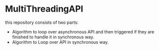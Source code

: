 # MultiThreadingAPI
this repository consists of two parts:
* Algorithm to loop over asynchronous API and then triggered if they are finished to handle it in synchronous way.
* Algorithm to Loop over API in synchronous way.
